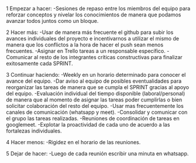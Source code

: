 1 Empezar a hacer:
-Sesiones de repaso entre los miembros del equipo para reforzar conceptos y nivelar los conocimientos de manera que podamos avanzar todos juntos como un bloque.


2 Hacer más: 
-Usar de manera más frecuente el github para subir los avances individuales del proyecto e incentivarnos a utilizar el mismo de manera que los conflictos a la hora de hacer el push sean menos frecuentes. 
-Asignar en Trello tareas a un responsable específico.
-Comunicar al resto de los integrantes críticas constructivas para finalizar exitosamente cada SPRINT. 


3 Continuar haciendo: 
-Weekly en un horario determinado para conocer el avance del equipo. 
-Dar aviso al equipo de posibles eventualidades para reorganizar las tareas de manera que se cumpla el SPRINT gracias al apoyo del equipo.
-Evaluación individual del tiempo disponible (laboral/personal) de manera que al momento de asignar las tareas poder cumplirlas o bien solicitar colaboración del resto del equipo.
-Usar mas frecuentemente los canales de comunicación (whatsapp y meet). 
-Consolidar y comunicar con el grupo las tareas realizadas.
-Reuniones de coordinación de tareas en googlemeet.
-Explotar la proactividad de cada uno de acuerdo a las fortalezas individuales.


4 Hacer menos: 
-Rigidez en el horario de las reuniones.


5 Dejar de hacer: 
-Luego de cada reunión escribir una minuta en whatsapp.